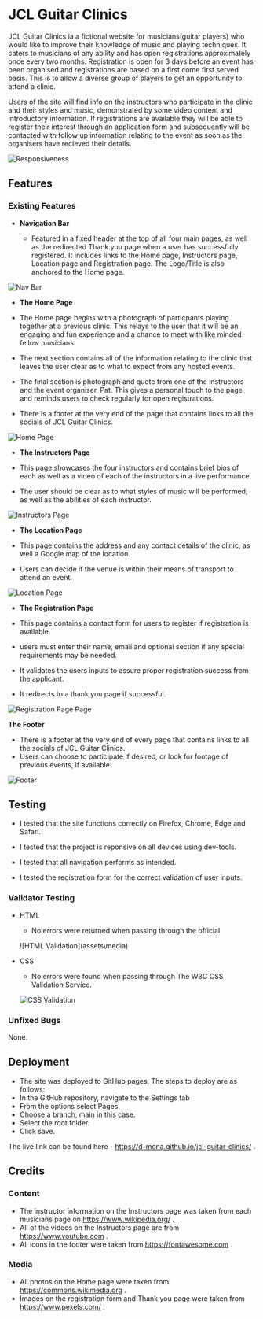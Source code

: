 # JCL Guitar Clinics

JCL Guitar Clinics ia a fictional website for musicians(guitar players) who would like to improve their knowledge of music and playing techniques. It caters to musicians of any ability and has open registrations approximately once every two months. Registration is open for 3 days before an event has been organised and registrations are based on a first come first served basis. This is to allow a diverse group of players to get an opportunity to attend a clinic.

Users of the site will find info on the instructors who participate in the clinic and their styles and music, demonstrated by some video content and introductory information. If registrations are available they will be able to register their interest through an application form and subsequently will be contacted with follow up information relating to the event as soon as the organisers have recieved their details.

![Responsiveness](assets/images/responsive-image.png)

## Features

### Existing Features

- **Navigation Bar**

  - Featured in a fixed header at the top of all four main pages, as well as the redirected Thank you page when a user has successfully registered. It includes links to the Home page, Instructors page, Location page and Registration page. The Logo/Title is also anchored to the Home page.

![Nav Bar](assets/images/nav-bar.png)

- **The Home Page**

- The Home page begins with a photograph of particpants playing together at a previous clinic.
This relays to the user that it will be an engaging and fun experience and a chance to meet with like minded fellow musicians.
- The next section contains all of the information relating to the clinic that leaves the user clear as to what to expect from any hosted events.
- The final section is photograph and quote from one of the instructors and the event organiser, Pat. This gives a personal touch to the page and reminds users to check regularly for open registrations.
- There is a footer at the very end of the page that contains links to all the socials of JCL Guitar Clinics.

![Home Page](assets/images/home-page.png)

- **The Instructors Page**

- This page showcases the four instructors and contains brief bios of each as well as a video of each of the instructors in a live performance.
- The user should be clear as to what styles of music will be performed, as well as the abilities of each instructor.

![Instructors Page](assets/images/instructors-page.png)

-  **The Location Page**

- This page contains the address and any contact details of the clinic, as well a Google map of the location.
- Users can decide if the venue is within their means of transport to attend an event.

![Location Page](assets/images/location-page.png)

- **The Registration Page**

- This page contains a contact form for users to register if registration is available.
- users must enter their name, email and optional section if any special requirements may be needed.
- It validates the users inputs to assure proper registration success from the applicant.
- It redirects to a thank you page if successful.

![Registration Page Page](assets/images/registration-page.png)

**The Footer**

- There is a footer at the very end of every page that contains links to all the socials of JCL Guitar Clinics.
- Users can choose to participate if desired, or look for footage of previous events, if available.

![Footer](assets/images/footer.png)

## Testing

- I tested that the site functions correctly on Firefox, Chrome, Edge and Safari.

- I tested that the project is reponsive on all devices using dev-tools.

- I tested that all navigation performs as intended.

- I tested the registration form for the correct validation of user inputs.

### Validator Testing

- HTML
  - No errors were returned when passing through the official 

  ![HTML Validation](assets\media\)

- CSS
  - No errors were found when passing through The W3C CSS Validation Service.
  
  ![CSS Validation](assets/images/css-validation.png)

### Unfixed Bugs

None.

## Deployment

- The site was deployed to GitHub pages. The steps to deploy are as follows:
- In the GitHub repository, navigate to the Settings tab
- From the options select Pages.
- Choose a branch, main in this case.
- Select the root folder.
- Click save.

The live link can be found here - https://d-mona.github.io/jcl-guitar-clinics/ .

## Credits

### Content

- The instructor information on the Instructors page was taken from each musicians page on https://www.wikipedia.org/ .
- All of the videos on the Instructors page are from https://www.youtube.com .
- All icons in the footer were taken from https://fontawesome.com .

### Media

- All photos on the Home page were taken from https://commons.wikimedia.org .
- Images on the registration form and Thank you page were taken from https://www.pexels.com/ .

